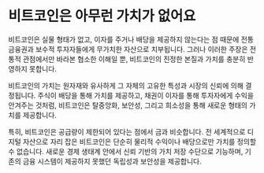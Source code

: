 # 비트코인은 아무런 가치가 없어요
비트코인은 실물 형태가 없고, 이자를 주거나 배당을 제공하지 않는다는 점 때문에 전통 금융권과 보수적 투자자들에게 무가치한 자산으로 치부됩니다. 그러나 이러한 주장은 전통적 관점에서만 바라본 협소한 이해일 뿐, 비트코인의 진정한 본질과 가치를 충분히 반영하지 못합니다.

비트코인의 가치는 원자재와 유사하게 그 자체의 고유한 특성과 시장의 신뢰에 의해 결정됩니다. 주식이 배당을 통해 가치를 제공하고, 채권이 이자를 통해 투자자에게 수익을 안겨주는 것처럼, 비트코인은 탈중앙화, 보안성, 그리고 희소성을 통해 새로운 형태의 가치를 제공합니다.

특히, 비트코인은 공급량이 제한되어 있다는 점에서 금과 비슷합니다. 전 세계적으로 디지털 자산으로 자리 잡은 비트코인은 단순히 물리적 수익이나 배당으로만 가치를 정의할 수 없습니다. 새로운 경제 생태계 안에서 신뢰 기반의 가치 저장 수단으로 기능하며, 기존의 금융 시스템이 제공하지 못했던 독립성과 보안성을 제공합니다.